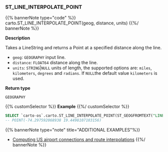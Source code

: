 ### ST_LINE_INTERPOLATE_POINT

{{% bannerNote type="code" %}}
carto.ST_LINE_INTERPOLATE_POINT(geog, distance, units)
{{%/ bannerNote %}}

**Description**

Takes a LineString and returns a Point at a specified distance along the line.

* `geog`: `GEOGRAPHY` input line.
* `distance`: `FLOAT64` distance along the line.
* `units`: `STRING`|`NULL` units of length, the supported options are: `miles`, `kilometers`, `degrees` and `radians`. If `NULL`the default value `kilometers` is used.

**Return type**

`GEOGRAPHY`

{{% customSelector %}}
**Example**
{{%/ customSelector %}}

``` sql
SELECT `carto-os`.carto.ST_LINE_INTERPOLATE_POINT(ST_GEOGFROMTEXT("LINESTRING (-76.091308 18.427501,-76.695556 18.729501,-76.552734 19.40443,-74.61914 19.134789,-73.652343 20.07657,-73.157958 20.210656)"), 250, 'miles');
-- POINT(-74.297592068938 19.4498107103156)
```

{{% bannerNote type="note" title="ADDITIONAL EXAMPLES"%}}

* [Computing US airport connections and route interpolations](/analytics-toolbox-bigquery/examples/computing-us-airport-connections-and-route-interpolations/)
{{%/ bannerNote %}}
